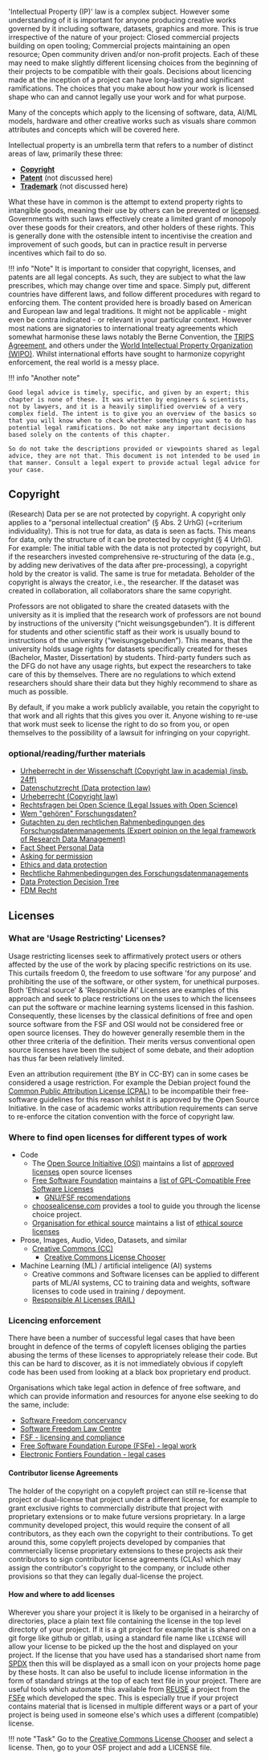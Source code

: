 
'Intellectual Property (IP)' law is a complex subject. However some understanding of it is important for anyone producing creative works governed by it including software, datasets, graphics and more. This is true irrespective of the nature of your project: Closed commercial projects building on open tooling; Commercial projects maintaining an open resource; Open community driven and/or non-profit projects. Each of these may need to make slightly different licensing choices from the beginning of their projects to be compatible with their goals. Decisions about licencing made at the inception of a project can have long-lasting and significant ramifications. The choices that you make about how your work is licensed shape who can and cannot legally use your work and for what purpose.

Many of the concepts which apply to the licensing of software, data, AI/ML models, hardware and other creative works such as visuals share common attributes and concepts which will be covered here.

Intellectual property is an umbrella term that refers to a number of distinct areas of law, primarily these three:

- **[Copyright](https://europa.eu/youreurope/business/running-business/intellectual-property/copyright/index_en.htm#shortcut-1/)**
- **[Patent](https://www.wipo.int/patents/en/)** (not discussed here)
- **[Trademark](https://euipo.europa.eu/ohimportal/en/trade-mark-definition/)** (not discussed here)

What these have in common is the attempt to extend property rights to intangible goods, meaning their use by others can be prevented or [licensed](https://www.oshwa.org/faq/#what-is-a-license/). Governments with such laws effectively create a limited grant of monopoly over these goods for their creators, and other holders of these rights. This is generally done with the ostensible intent to incentivise the creation and improvement of such goods, but can in practice result in perverse incentives which fail to do so.

!!! info "Note"
    It is important to consider that copyright, licenses, and patents are all legal concepts. As such, they are subject to what the law prescribes, which may change over time and space. Simply put, different countries have different laws, and follow different procedures with regard to enforcing them. The content provided here is broadly based on American and European law and legal traditions. It might not be applicable - might even be contra indicated - or relevant in your particular context. However most nations are signatories to international treaty agreements which somewhat harmonise these laws notably the Berne Convention, the [TRIPS Agreement](https://www.wto.org/english/docs_e/legal_e/27-trips_01_e.htm), and others under the [World Intellectual Property Organization (WIPO)](https://www.wipo.int/portal/en/index.html). Whilst international efforts have sought to harmonize copyright enforcement, the real world is a messy place.

!!! info "Another note"

    Good legal advice is timely, specific, and given by an expert; this chapter is none of these. It was written by engineers & scientists, not by lawyers, and it is a heavily simplified overview of a very complex field. The intent is to give you an overview of the basics so that you will know when to check whether something you want to do has potential legal ramifications. Do not make any important decisions based solely on the contents of this chapter.

    So do not take the descriptions provided or viewpoints shared as legal advice, they are not that. This document is not intended to be used in that manner. Consult a legal expert to provide actual legal advice for your case.

## Copyright

(Research) Data per se are not protected by copyright. A copyright only applies to a “personal intellectual creation” (§ Abs. 2 UrhG) (=criterium individuality). This is not true for data, as data is seen as facts. This means for data, only the structure of it can be protected by copyright (§ 4 UrhG). For example: The initial table with the data is not protected by copyright, but if the researchers invested comprehensive re-structuring of the data (e.g., by adding new derivatives of the data after pre-processing), a copyright hold by the creator is valid. The same is true for metadata. Beholder of the copyright is always the creator, i.e., the researcher. If the dataset was created in collaboration, all collaborators share the same copyright.

Professors are not obligated to share the created datasets with the university as it is implied that the research work of professors are not bound by instructions of the university (“nicht weisungsgebunden”). It is different for students and other scientific staff as their work is usually bound to instructions of the university (“weisungsgebunden”). This means, that the university holds usage rights for datasets specifically created for theses (Bachelor, Master, Dissertation) by students. Third-party funders such as the DFG do not have any usage rights, but expect the researchers to take care of this by themselves. There are no regulations to which extend researchers should share their data but they highly recommend to share as much as possible.

By default, if you make a work publicly available, you retain the copyright to that work and all rights that this gives you over it. Anyone wishing to re-use that work must seek to license the right to do so from you, or open themselves to the possibility of a lawsuit for infringing on your copyright.

### optional/reading/further materials

- [Urheberrecht in der Wissenschaft (Copyright law in academia) (insb. 24ff)](https://www.bmbf.de/SharedDocs/Publikationen/de/bmbf/1/31518_Urheberrecht_in_der_Wissenschaft.pdf?__blob=publicationFile&amp;v=3)
- [Datenschutzrecht (Data protection law)](https://forschungsdaten.info/themen/rechte-und-pflichten/datenschutzrecht/)
- [Urheberrecht (Copyright law)](https://forschungsdaten.info/themen/rechte-und-pflichten/urheberrecht/)
- [Rechtsfragen bei Open Science (Legal Issues with Open Science)](https://nbn-resolving.org/urn/resolver.pl?urn:nbn:de:gbv:18-3-2112)
- [Wem "gehören" Forschungsdaten?](https://www.forschung-und-lehre.de/forschung/wem-gehoeren-forschungsdaten-1013/) 
- [Gutachten zu den rechtlichen Rahmenbedingungen des Forschungsdatenmanagements (Expert opinion on the legal framework of Research Data Management)](https://tu-dresden.de/gsw/phil/irget/jfbimd13/ressourcen/dateien/dateien/DataJus/DataJus_Zusammenfassung_Gutachten_12-07-18.pdf?lang=de)
- [Fact Sheet Personal Data](https://zenodo.org/record/4035992#.ZC2f4uxBxz8)
- [Asking for permission](https://copyright.columbia.edu/basics/permissions-and-licensing.html)
- [Ethics and data protection](https://ec.europa.eu/info/funding-tenders/opportunities/docs/2021-2027/horizon/guidance/ethics-and-data-protection_he_en.pdf)
- [Rechtliche Rahmenbedingungen des Forschungsdatenmanagements](https://zenodo.org/record/4625417#.ZC2f_-xBxz8)
- [Data Protection Decision Tree](https://ec.europa.eu/assets/rtd/ethics-data-protection-decision-tree/index.html)
- [FDM Recht](https://kups.ub.uni-koeln.de/45599/1/fdm-recht.pdf)

## Licenses

### What are 'Usage Restricting' Licenses?

Usage restricting licenses seek to affirmatively protect users or others affected by the use of the work by placing specific restrictions on its use.
This curtails freedom 0, the freedom to use software 'for any purpose' and prohibiting the use of the software, or other system, for unethical purposes.
Both 'Ethical source' & 'Responsible AI' Licenses are examples of this approach and seek to place restrictions on the uses to which the licensees can put the software or machine learning systems licensed in this fashion.
Consequently, these licenses by the classical definitions of free and open source software from the FSF and OSI would not be considered free or open source licenses. They do however generally resemble them in the other three criteria of the definition.
Their merits versus conventional open source licenses have been the subject of some debate, and their adoption has thus far been relatively limited.

Even an attribution requirement (the BY in CC-BY) can in some cases be considered a usage restriction.
For example the Debian project found the [Common Public Attribution License (CPAL)](https://en.wikipedia.org/wiki/Common_Public_Attribution_License) to be incompatible their free-software guidelines for this reason whilst it is approved by the Open Source Initiative.
In the case of academic works attribution requirements can serve to re-enforce the citation convention with the force of copyright law.

### Where to find open licenses for different types of work

- Code
    - The [Open Source Initiaitive (OSI)](https://opensource.org/licenses/) maintains a list of [approved licenses](https://opensource.org/licenses/) open source licenses
    - [Free Software Foundation](https://www.fsf.org/) maintains a [list of GPL-Compatible Free Software Licenses](https://www.gnu.org/licenses/license-list.html#SoftwareLicenses)
        - [GNU/FSF recomendations](https://www.gnu.org/licenses/license-recommendations.html)
    - [choosealicense.com](https://choosealicense.com/) provides a tool to guide you through the license choice project.
    - [Organisation for ethical source](https://ethicalsource.dev/) maintains a list of [ethical source licenses](https://ethicalsource.dev/licenses/)
- Prose, Images, Audio, Video, Datasets, and similar
    - [Creative Commons (CC)](https://creativecommons.org/)
        - [Creative Commons License Chooser](https://creativecommons.org/choose/)
- Machine Learning (ML) / artificial inteligence (AI) systems
    - Creative commons and Software licenses can be applied to different parts of ML/AI systems, CC to training data and weights, software licenses to code used in training / depoyment.
    - [Responsible AI Licenses (RAIL)](https://www.licenses.ai/)

### Licencing enforcement

There have been a number of successful legal cases that have been brought in defence of the terms of copyleft licenses obliging the parties abusing the terms of these licenses to appropriately release their code.
But this can be hard to discover, as it is not immediately obvious if copyleft code has been used from looking at a black box proprietary end product.

Organisations which take legal action in defence of free software, and which can provide information and resources for anyone else seeking to do the same, include:

- [Software Freedom concervancy](https://sfconservancy.org/)
- [Software Freedom Law Centre](https://softwarefreedom.org/)
- [FSF - licensing and compliance](https://www.fsf.org/licensing/)
- [Free Software Foundation Europe (FSFe) - legal work](https://fsfe.org/activities/legal.en.html)
- [Electronic Fontiers Foundation - legal cases](https://www.eff.org/cases)

#### Contributor license Agreements

The holder of the copyright on a copyleft project can still re-license that project or dual-license that project under a different license, for example to grant exclusive rights to commercially distribute that project with proprietary extensions or to make future versions proprietary.
In a large community developed project, this would require the consent of all contributors, as they each own the copyright to their contributions.
To get around this, some copyleft projects developed by companies that commercially license proprietary extensions to these projects ask their contributors to sign contributor license agreements (CLAs) which may assign the contributor's copyright to the company, or include other provisions so that they can legally dual-license the project.

#### How and where to add licenses

Wherever you share your project it is likely to be organised in a heirarchy of directories, place a plain text file containing the license in the top level directoty of your project.
If it is a git project for example that is shared on a git forge like github or gitlab, using a standard file name like `LICENSE` will allow your license to be picked up the the host and displayed on your project.
If the license that you have used has a standarised short name from [SPDX](https://spdx.org/licenses/) then this will be displayed as a small icon on your projects home page by these hosts.
It can also be useful to include license information in the form of standard strings at the top of each text file in your project.
There are useful tools which automate this available from [REUSE](https://reuse.software/) a project from the [FSFe](https://fsfe.org/) which developed the spec.
This is especially true if your project contains material that is licensed in multiple different ways or a part of your project is being used in someone else's which uses a different (compatible) license.

!!! note "Task"
    Go to the [Creative Commons License Chooser](https://creativecommons.org/choose/) and select a license. Then, go to your OSF project and add a LICENSE file.  
